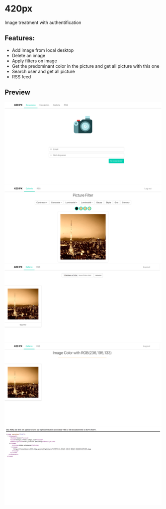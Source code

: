 # 420px
Image treatment with authentification

## Features:

- Add image from local desktop
- Delete an image
- Apply filters on image
- Get the predominant color in the picture and get all picture with this one
- Search user and get all picture
- RSS feed

## Preview

![Connexion](preview/screencapture-localhost-8081-php_projet-connexion-php-1495877005013.png)
![Filter](preview/screencapture-localhost-8081-php_projet-filtre-php-1495877058008.png)
![Gallery](preview/screencapture-localhost-8081-php_projet-gallerie-php-1495877016224.png)
![Predominant Color](preview/screencapture-localhost-8081-php_projet-get_color-php-1495877080097.png)
![RSS Feed](preview/screencapture-localhost-8081-php_projet-xml_file-php-1495877029451.png)
